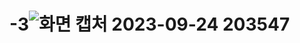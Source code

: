 # -3![화면 캡처 2023-09-24 203547](https://github.com/kimsihyeon24/-3/assets/126483882/8a08943f-a4da-400f-b699-e207d27cafe7)

